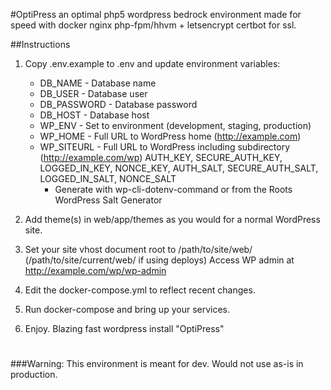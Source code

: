 #OptiPress
an optimal php5 wordpress bedrock environment made for speed with docker nginx php-fpm/hhvm + letsencrypt certbot for ssl.

##Instructions
1. Copy .env.example to .env and update environment variables:
    - DB_NAME - Database name
    - DB_USER - Database user
    - DB_PASSWORD - Database password
    - DB_HOST - Database host
    - WP_ENV - Set to environment (development, staging, production)
    - WP_HOME - Full URL to WordPress home (http://example.com)
    - WP_SITEURL - Full URL to WordPress including subdirectory (http://example.com/wp)
        AUTH_KEY, 
        SECURE_AUTH_KEY,
        LOGGED_IN_KEY,
        NONCE_KEY, AUTH_SALT, 
        SECURE_AUTH_SALT,
        LOGGED_IN_SALT, NONCE_SALT 
      - Generate with wp-cli-dotenv-command or from the Roots WordPress Salt Generator
      
2. Add theme(s) in web/app/themes as you would for a normal WordPress site.

3. Set your site vhost document root to /path/to/site/web/ (/path/to/site/current/web/ if using deploys)
Access WP admin at http://example.com/wp/wp-admin

4. Edit the docker-compose.yml to reflect recent changes.
 
5. Run docker-compose and bring up your services. 

6. Enjoy. Blazing fast wordpress install "OptiPress"
#


###Warning:
    This environment is meant for dev. Would not use  as-is in production.